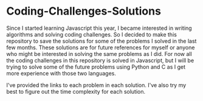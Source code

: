 # Coding-Challenges-Solutions

Since I started learning Javascript this year, I became interested in writing algorithms and solving coding challenges. So I decided to make this repository to save the solutions for some of the problems I solved in the last few months. These solutions are for future references for myself or anyone who might be interested in solving the same problems as I did. For now all the coding challenges in this repository is solved in Javascript, but I will be trying to solve some of the future problems using Python and C as I get more experience with those two languages.

I've provided the links to each problem in each solution. I've also try my best to figure out the time complexity for each solution.
